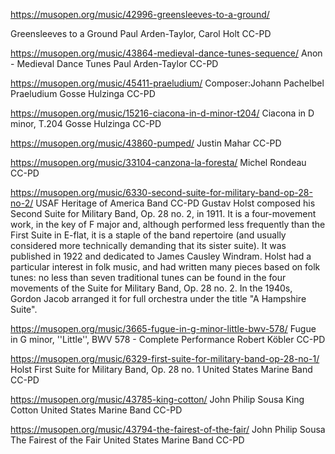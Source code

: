 

https://musopen.org/music/42996-greensleeves-to-a-ground/

Greensleeves to a Ground
Paul Arden-Taylor, Carol Holt
CC-PD

https://musopen.org/music/43864-medieval-dance-tunes-sequence/
Anon - Medieval Dance Tunes
Paul Arden-Taylor
CC-PD

https://musopen.org/music/45411-praeludium/
Composer:Johann Pachelbel
Praeludium
Gosse Hulzinga
CC-PD

https://musopen.org/music/15216-ciacona-in-d-minor-t204/
Ciacona in D minor, T.204
Gosse Hulzinga
CC-PD

https://musopen.org/music/43860-pumped/
Justin Mahar
CC-PD

https://musopen.org/music/33104-canzona-la-foresta/
Michel Rondeau
CC-PD

https://musopen.org/music/6330-second-suite-for-military-band-op-28-no-2/
USAF Heritage of America Band
CC-PD
Gustav Holst composed his Second Suite for Military Band, Op. 28 no. 2, in 1911. It is a four-movement work, in the key of F major and, although performed less frequently than the First Suite in E-flat, it is a staple of the band repertoire (and usually considered more technically demanding that its sister suite). It was published in 1922 and dedicated to James Causley Windram. Holst had a particular interest in folk music, and had written many pieces based on folk tunes: no less than seven traditional tunes can be found in the four movements of the Suite for Military Band, Op. 28 no. 2. In the 1940s, Gordon Jacob arranged it for full orchestra under the title "A Hampshire Suite".

https://musopen.org/music/3665-fugue-in-g-minor-little-bwv-578/
Fugue in G minor, ''Little'', BWV 578 - Complete Performance
Robert Köbler
CC-PD

https://musopen.org/music/6329-first-suite-for-military-band-op-28-no-1/
Holst First Suite for Military Band, Op. 28 no. 1
United States Marine Band
CC-PD

https://musopen.org/music/43785-king-cotton/
John Philip Sousa
King Cotton
United States Marine Band
CC-PD

https://musopen.org/music/43794-the-fairest-of-the-fair/
John Philip Sousa
The Fairest of the Fair
United States Marine Band
CC-PD